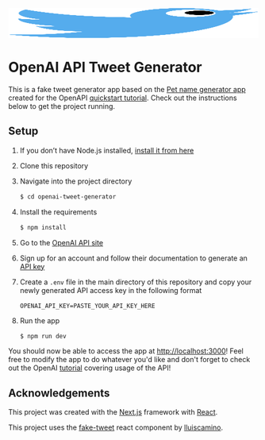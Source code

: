 
<img src="./public/twitter-bird-googly-eye.svg" style="width:100%; height:60px">

# OpenAI API Tweet Generator

This is a fake tweet generator app based on the [Pet name generator app](https://github.com/openai/openai-quickstart-node) created for the OpenAPI [quickstart tutorial](https://beta.openai.com/docs/quickstart). Check out the instructions below to get the project running.
## Setup

1. If you don’t have Node.js installed, [install it from here](https://nodejs.org/en/)

2. Clone this repository

3. Navigate into the project directory

   ```bash
   $ cd openai-tweet-generator
   ```

4. Install the requirements

   ```bash
   $ npm install
   ```

5. Go to the [OpenAI API site](https://openai.com/api/)

6. Sign up for an account and follow their documentation to generate an [API key](https://beta.openai.com/account/api-keys)

7. Create a `.env` file in the main directory of this repository and copy your newly generated API access key in the following format
   ```.env
   OPENAI_API_KEY=PASTE_YOUR_API_KEY_HERE
   ```

8. Run the app

   ```bash
   $ npm run dev
   ```

You should now be able to access the app at [http://localhost:3000](http://localhost:3000)! Feel free to modify the app to do whatever you'd like and don't forget to check out the OpenAI [tutorial](https://beta.openai.com/docs/quickstart) covering usage of the API!

## Acknowledgements

This project was created with the [Next.js](https://nextjs.org/) framework with [React](https://reactjs.org/).

This project uses the [fake-tweet](https://github.com/lluiscamino/fake-tweet) react component by [lluiscamino](https://github.com/lluiscamino).